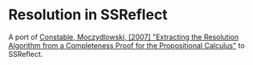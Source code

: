 # Resolution in SSReflect

A port of [Constable, Moczydlowski, [2007] "Extracting the Resolution Algorithm from a Completeness Proof for the Propositional Calculus"](https://www.sciencedirect.com/science/article/pii/S0168007209001456) to SSReflect.